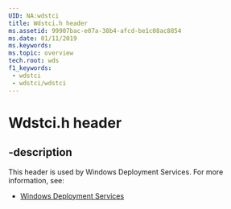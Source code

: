 ```yaml
---
UID: NA:wdstci
title: Wdstci.h header
ms.assetid: 99907bac-e07a-38b4-afcd-be1c08ac8854
ms.date: 01/11/2019
ms.keywords: 
ms.topic: overview
tech.root: wds
f1_keywords:
 - wdstci
 - wdstci/wdstci
---
```


# Wdstci.h header


## -description

This header is used by Windows Deployment Services. For more information, see:

- [Windows Deployment Services](../_wds/index.md)

